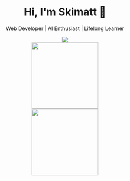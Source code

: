 <h1 align="center">Hi, I'm Skimatt 👋</h1>
<p align="center">Web Developer | AI Enthusiast | Lifelong Learner</p>

<div align="center">
  <img src="https://capsule-render.vercel.app/api?type=waving&color=0F2027,203A43,2C5364&height=200&section=header&text=Welcome%20to%20my%20GitHub!&fontColor=ffffff&fontSize=30&fontAlignY=40" />
</div>



<div align="center">
  
  <!-- Most Used Languages -->
  <img src="https://github-readme-stats.vercel.app/api/top-langs/?username=Skimatt&layout=compact&theme=tokyonight" height="180"/>

</div>



<div align="center">
  
  <!-- Streak Stats -->
  <img src="https://streak-stats.demolab.com/?user=Skimatt&theme=tokyonight&hide_border=false" height="180"/>
  
</div>
